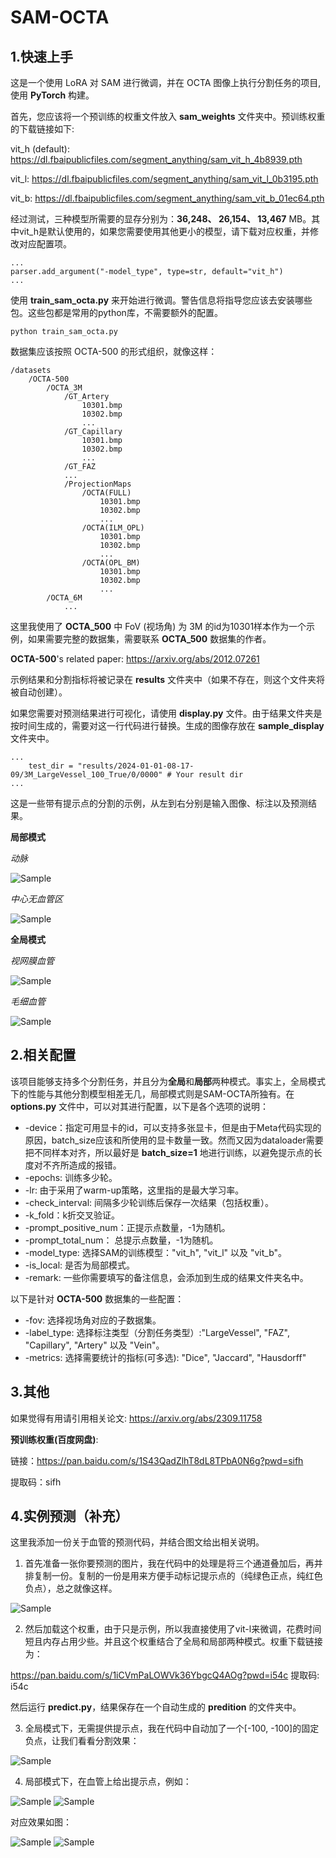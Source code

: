 # SAM-OCTA


## 1.快速上手

这是一个使用 LoRA 对 SAM 进行微调，并在 OCTA 图像上执行分割任务的项目, 使用 **PyTorch** 构建。


首先，您应该将一个预训练的权重文件放入 **sam_weights** 文件夹中。预训练权重的下载链接如下:

vit_h (default): https://dl.fbaipublicfiles.com/segment_anything/sam_vit_h_4b8939.pth 

vit_l: https://dl.fbaipublicfiles.com/segment_anything/sam_vit_l_0b3195.pth

vit_b: https://dl.fbaipublicfiles.com/segment_anything/sam_vit_b_01ec64.pth

经过测试，三种模型所需要的显存分别为：**36,248、 26,154、 13,467** MB。其中vit_h是默认使用的，如果您需要使用其他更小的模型，请下载对应权重，并修改对应配置项。

    ...
    parser.add_argument("-model_type", type=str, default="vit_h")
    ...

使用 **train_sam_octa.py** 来开始进行微调。警告信息将指导您应该去安装哪些包。这些包都是常用的python库，不需要额外的配置。

    python train_sam_octa.py

数据集应该按照 OCTA-500 的形式组织，就像这样：

    /datasets
        /OCTA-500
            /OCTA_3M
                /GT_Artery
                    10301.bmp
                    10302.bmp
                    ...
                /GT_Capillary
                    10301.bmp
                    10302.bmp
                    ...
                /GT_FAZ
                ...
                /ProjectionMaps
                    /OCTA(FULL)
                        10301.bmp
                        10302.bmp
                        ...
                    /OCTA(ILM_OPL)
                        10301.bmp
                        10302.bmp
                        ...
                    /OCTA(OPL_BM)
                        10301.bmp
                        10302.bmp
                        ...
            /OCTA_6M
                ...

这里我使用了 **OCTA_500** 中 FoV (视场角) 为 3M 的id为10301样本作为一个示例，如果需要完整的数据集，需要联系 **OCTA_500** 数据集的作者。

**OCTA-500**'s related paper: https://arxiv.org/abs/2012.07261

示例结果和分割指标将被记录在 **results** 文件夹中（如果不存在，则这个文件夹将被自动创建）。

如果您需要对预测结果进行可视化，请使用 **display.py** 文件。由于结果文件夹是按时间生成的，需要对这一行代码进行替换。生成的图像存放在 **sample_display** 文件夹中。

    ...
        test_dir = "results/2024-01-01-08-17-09/3M_LargeVessel_100_True/0/0000" # Your result dir
    ...

这是一些带有提示点的分割的示例，从左到右分别是输入图像、标注以及预测结果。

**局部模式**

*动脉*

![Sample](./figures/sample_artery.gif)

*中心无血管区*

![Sample](./figures/sample_FAZ.gif)

**全局模式**

*视网膜血管*

![Sample](./figures/sample_RV.gif)

*毛细血管*

![Sample](./figures/sample_capillary.gif)


## 2.相关配置

该项目能够支持多个分割任务，并且分为**全局**和**局部**两种模式。事实上，全局模式下的性能与其他分割模型相差无几，局部模式则是SAM-OCTA所独有。在 **options.py** 文件中，可以对其进行配置，以下是各个选项的说明：

* -device：指定可用显卡的id，可以支持多张显卡，但是由于Meta代码实现的原因，batch_size应该和所使用的显卡数量一致。然而又因为dataloader需要把不同样本对齐，所以最好是 **batch_size=1** 地进行训练，以避免提示点的长度对不齐所造成的报错。
* -epochs: 训练多少轮。
* -lr: 由于采用了warm-up策略，这里指的是最大学习率。
* -check_interval: 间隔多少轮训练后保存一次结果（包括权重）。
* -k_fold：k折交叉验证。
* -prompt_positive_num：正提示点数量，-1为随机。
* -prompt_total_num： 总提示点数量，-1为随机。
* -model_type: 选择SAM的训练模型："vit_h", "vit_l" 以及 "vit_b"。
* -is_local: 是否为局部模式。
* -remark: 一些你需要填写的备注信息，会添加到生成的结果文件夹名中。

以下是针对 **OCTA-500** 数据集的一些配置：
* -fov: 选择视场角对应的子数据集。
* -label_type: 选择标注类型（分割任务类型）:"LargeVessel", "FAZ", "Capillary", "Artery" 以及 "Vein"。
* -metrics: 选择需要统计的指标(可多选): "Dice", "Jaccard", "Hausdorff"


## 3.其他

如果觉得有用请引用相关论文: https://arxiv.org/abs/2309.11758

**预训练权重(百度网盘)**: 

链接：https://pan.baidu.com/s/1S43QadZlhT8dL8TPbA0N6g?pwd=sifh 

提取码：sifh 

## 4.实例预测（补充）

这里我添加一份关于血管的预测代码，并结合图文给出相关说明。

1. 首先准备一张你要预测的图片，我在代码中的处理是将三个通道叠加后，再并排复制一份。复制的一份是用来方便手动标记提示点的（纯绿色正点，纯红色负点），总之就像这样。

![Sample](./figures/sample_3ch.png)

2. 然后加载这个权重，由于只是示例，所以我直接使用了vit-l来微调，花费时间短且内存占用少些。并且这个权重结合了全局和局部两种模式。权重下载链接为：


https://pan.baidu.com/s/1iCVmPaLOWVk36YbgcQ4AOg?pwd=i54c 提取码: i54c 


然后运行 __predict.py__，结果保存在一个自动生成的 __predition__ 的文件夹中。

3. 全局模式下，无需提供提示点，我在代码中自动加了一个[-100, -100]的固定负点，让我们看看分割效果：

![Sample](./figures/pred_rv_global.png)

4. 局部模式下，在血管上给出提示点，例如：

![Sample](./figures/sample_3ch_prompt.png)
![Sample](./figures/sample_3ch_prompt2.png)

对应效果如图：

![Sample](./figures/pred_rv_local.png)
![Sample](./figures/pred_rv_local2.png)
